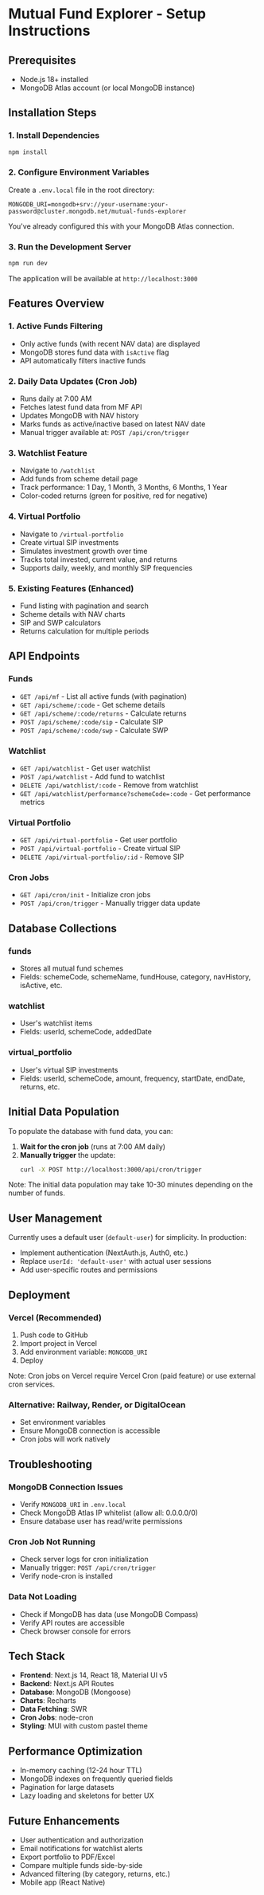 # Mutual Fund Explorer - Setup Instructions

## Prerequisites
- Node.js 18+ installed
- MongoDB Atlas account (or local MongoDB instance)

## Installation Steps

### 1. Install Dependencies
```bash
npm install
```

### 2. Configure Environment Variables
Create a `.env.local` file in the root directory:

```env
MONGODB_URI=mongodb+srv://your-username:your-password@cluster.mongodb.net/mutual-funds-explorer
```

You've already configured this with your MongoDB Atlas connection.

### 3. Run the Development Server
```bash
npm run dev
```

The application will be available at `http://localhost:3000`

## Features Overview

### 1. **Active Funds Filtering**
- Only active funds (with recent NAV data) are displayed
- MongoDB stores fund data with `isActive` flag
- API automatically filters inactive funds

### 2. **Daily Data Updates (Cron Job)**
- Runs daily at 7:00 AM
- Fetches latest fund data from MF API
- Updates MongoDB with NAV history
- Marks funds as active/inactive based on latest NAV date
- Manual trigger available at: `POST /api/cron/trigger`

### 3. **Watchlist Feature**
- Navigate to `/watchlist`
- Add funds from scheme detail page
- Track performance: 1 Day, 1 Month, 3 Months, 6 Months, 1 Year
- Color-coded returns (green for positive, red for negative)

### 4. **Virtual Portfolio**
- Navigate to `/virtual-portfolio`
- Create virtual SIP investments
- Simulates investment growth over time
- Tracks total invested, current value, and returns
- Supports daily, weekly, and monthly SIP frequencies

### 5. **Existing Features (Enhanced)**
- Fund listing with pagination and search
- Scheme details with NAV charts
- SIP and SWP calculators
- Returns calculation for multiple periods

## API Endpoints

### Funds
- `GET /api/mf` - List all active funds (with pagination)
- `GET /api/scheme/:code` - Get scheme details
- `GET /api/scheme/:code/returns` - Calculate returns
- `POST /api/scheme/:code/sip` - Calculate SIP
- `POST /api/scheme/:code/swp` - Calculate SWP

### Watchlist
- `GET /api/watchlist` - Get user watchlist
- `POST /api/watchlist` - Add fund to watchlist
- `DELETE /api/watchlist/:code` - Remove from watchlist
- `GET /api/watchlist/performance?schemeCode=:code` - Get performance metrics

### Virtual Portfolio
- `GET /api/virtual-portfolio` - Get user portfolio
- `POST /api/virtual-portfolio` - Create virtual SIP
- `DELETE /api/virtual-portfolio/:id` - Remove SIP

### Cron Jobs
- `GET /api/cron/init` - Initialize cron jobs
- `POST /api/cron/trigger` - Manually trigger data update

## Database Collections

### funds
- Stores all mutual fund schemes
- Fields: schemeCode, schemeName, fundHouse, category, navHistory, isActive, etc.

### watchlist
- User's watchlist items
- Fields: userId, schemeCode, addedDate

### virtual_portfolio
- User's virtual SIP investments
- Fields: userId, schemeCode, amount, frequency, startDate, endDate, returns, etc.

## Initial Data Population

To populate the database with fund data, you can:

1. **Wait for the cron job** (runs at 7:00 AM daily)
2. **Manually trigger** the update:
   ```bash
   curl -X POST http://localhost:3000/api/cron/trigger
   ```

Note: The initial data population may take 10-30 minutes depending on the number of funds.

## User Management

Currently uses a default user (`default-user`) for simplicity. In production:
- Implement authentication (NextAuth.js, Auth0, etc.)
- Replace `userId: 'default-user'` with actual user sessions
- Add user-specific routes and permissions

## Deployment

### Vercel (Recommended)
1. Push code to GitHub
2. Import project in Vercel
3. Add environment variable: `MONGODB_URI`
4. Deploy

Note: Cron jobs on Vercel require Vercel Cron (paid feature) or use external cron services.

### Alternative: Railway, Render, or DigitalOcean
- Set environment variables
- Ensure MongoDB connection is accessible
- Cron jobs will work natively

## Troubleshooting

### MongoDB Connection Issues
- Verify `MONGODB_URI` in `.env.local`
- Check MongoDB Atlas IP whitelist (allow all: 0.0.0.0/0)
- Ensure database user has read/write permissions

### Cron Job Not Running
- Check server logs for cron initialization
- Manually trigger: `POST /api/cron/trigger`
- Verify node-cron is installed

### Data Not Loading
- Check if MongoDB has data (use MongoDB Compass)
- Verify API routes are accessible
- Check browser console for errors

## Tech Stack

- **Frontend**: Next.js 14, React 18, Material UI v5
- **Backend**: Next.js API Routes
- **Database**: MongoDB (Mongoose)
- **Charts**: Recharts
- **Data Fetching**: SWR
- **Cron Jobs**: node-cron
- **Styling**: MUI with custom pastel theme

## Performance Optimization

- In-memory caching (12-24 hour TTL)
- MongoDB indexes on frequently queried fields
- Pagination for large datasets
- Lazy loading and skeletons for better UX

## Future Enhancements

- User authentication and authorization
- Email notifications for watchlist alerts
- Export portfolio to PDF/Excel
- Compare multiple funds side-by-side
- Advanced filtering (by category, returns, etc.)
- Mobile app (React Native)

